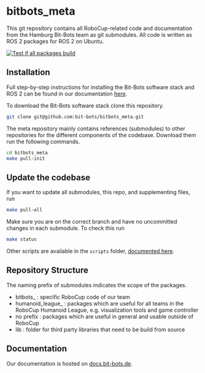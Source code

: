 # bitbots_meta

This git repository contains all RoboCup-related code and documentation from the Hamburg Bit-Bots team as git submodules.
All code is written as ROS 2 packages for ROS 2 on Ubuntu.

[![Test if all packages build](https://github.com/bit-bots/bitbots_meta/actions/workflows/build.yml/badge.svg)](https://github.com/bit-bots/bitbots_meta/actions/workflows/build.yml)

## Installation

Full step-by-step instructions for installing the Bit-Bots software stack and ROS 2 can be found in our documentation [here](https://doku.bit-bots.de/meta/manual/tutorials/install_software_ros2.html).

To download the Bit-Bots software stack clone this repository.

```bash
git clone git@github.com:bit-bots/bitbots_meta.git
```

The meta repository mainly contains references (submodules) to other repositories for the different components of the codebase.
Download them run the following commands.

```bash
cd bitbots_meta
make pull-init
```

## Update the codebase

If you want to update all submodules, this repo, and supplementing files, run

``` bash
make pull-all
```

Make sure you are on the correct branch and have no uncommitted changes in each submodule.
To check this run

```bash
make status
```

Other scripts are available in the `scripts` folder, [documented here](scripts/README.md).

## Repository Structure

The naming prefix of submodules indicates the scope of the packages.

* bitbots_ : specific RoboCup code of our team
* humanoid_league_ : packages which are useful for all teams in the RoboCup Humanoid League, e.g. visualization tools and game controller
* no prefix : packages which are useful in general and usable outside of RoboCup
* lib : folder for third party libraries that need to be build from source

## Documentation

Our documentation is hosted on [docs.bit-bots.de](https://docs.bit-bots.de/).
